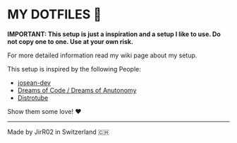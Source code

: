 # MY DOTFILES 🚀

**IMPORTANT: This setup is just a inspiration and a setup I like to use. Do not copy one to one. Use at your own risk.**

For more detailed information read my wiki page about my setup.

This setup is inspired by the following People:

- [josean-dev](https://github.com/josean-dev)
- [Dreams of Code / Dreams of Anutonomy](https://github.com/elliottminns)
- [Distrotube](https://gitlab.com/dwt1)

Show them some love! ❤️

---

Made by JirR02 in Switzerland 🇨🇭

